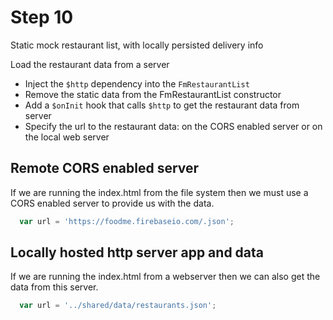 # Step 10

Static mock restaurant list, with locally persisted delivery info

Load the restaurant data from a server

* Inject the `$http` dependency into the `FmRestaurantList`
* Remove the static data from the FmRestaurantList constructor
* Add a `$onInit` hook that calls `$http` to get the restaurant data from server
* Specify the url to the restaurant data: on the CORS enabled server or on the local web server


## Remote CORS enabled server

If we are running the index.html from the file system then we must use
a CORS enabled server to provide us with the data.

```js
  var url = 'https://foodme.firebaseio.com/.json';
```


## Locally hosted http server app and data

If we are running the index.html from a webserver then we can also get
the data from this server.

```js
  var url = '../shared/data/restaurants.json';
```
